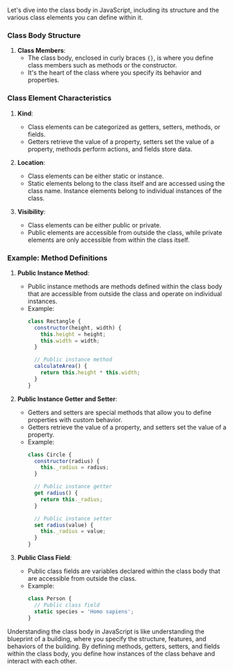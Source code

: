 Let's dive into the class body in JavaScript, including its structure and the various class elements you can define within it.

### Class Body Structure

1. **Class Members**:
   - The class body, enclosed in curly braces `{}`, is where you define class members such as methods or the constructor.
   - It's the heart of the class where you specify its behavior and properties.

### Class Element Characteristics

1. **Kind**:
   - Class elements can be categorized as getters, setters, methods, or fields.
   - Getters retrieve the value of a property, setters set the value of a property, methods perform actions, and fields store data.

2. **Location**:
   - Class elements can be either static or instance.
   - Static elements belong to the class itself and are accessed using the class name. Instance elements belong to individual instances of the class.

3. **Visibility**:
   - Class elements can be either public or private.
   - Public elements are accessible from outside the class, while private elements are only accessible from within the class itself.

### Example: Method Definitions

1. **Public Instance Method**:
   - Public instance methods are methods defined within the class body that are accessible from outside the class and operate on individual instances.
   - Example:
     ```javascript
     class Rectangle {
       constructor(height, width) {
         this.height = height;
         this.width = width;
       }

       // Public instance method
       calculateArea() {
         return this.height * this.width;
       }
     }
     ```

2. **Public Instance Getter and Setter**:
   - Getters and setters are special methods that allow you to define properties with custom behavior.
   - Getters retrieve the value of a property, and setters set the value of a property.
   - Example:
     ```javascript
     class Circle {
       constructor(radius) {
         this._radius = radius;
       }

       // Public instance getter
       get radius() {
         return this._radius;
       }

       // Public instance setter
       set radius(value) {
         this._radius = value;
       }
     }
     ```

3. **Public Class Field**:
   - Public class fields are variables declared within the class body that are accessible from outside the class.
   - Example:
     ```javascript
     class Person {
       // Public class field
       static species = 'Homo sapiens';
     }
     ```

Understanding the class body in JavaScript is like understanding the blueprint of a building, where you specify the structure, features, and behaviors of the building. By defining methods, getters, setters, and fields within the class body, you define how instances of the class behave and interact with each other.